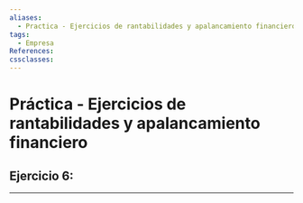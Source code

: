 ```yaml
---
aliases:
  - Practica - Ejercicios de rantabilidades y apalancamiento financiero
tags:
  - Empresa
References: 
cssclasses:
---
```

# Práctica - Ejercicios de rantabilidades y apalancamiento financiero

## Ejercicio 6:

***
